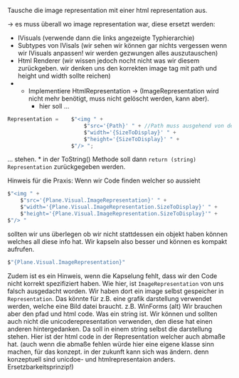 ﻿Tausche die image representation mit einer html representation aus.

-> es muss überall wo image representation war, diese ersetzt werden:
* IVisuals (verwende dann die links angezeigte Typhierarchie)
* Subtypes von IVisals (wir sehen wir können gar nichts vergessen wenn wir IVisuals anpassen! wir werden gezwungen alles auszutauschen)
* Html Renderer (wir wissen jedoch nocht nicht was wir diesem zurückgeben. wir denken uns den korrekten image tag mit path und height und width sollte reichen)
* * Implementiere HtmlRepresentation -> (ImageRepresentation wird nicht mehr benötigt, muss nicht gelöscht werden, kann aber).
	* hier soll ...
    
```csharp 
Representation =    $"<img " +
                        $"src='{Path}' " + //Path muss ausgehend von dem html file sein.
                        $"width='{SizeToDisplay}' " +
                        $"height='{SizeToDisplay}' " +
                    $"/> ";
```

... stehen.
    * in der ToString() Methode soll dann ``return (string) Representation`` zurückgegeben werden.


Hinweis für die Praxis:
Wenn wir Code finden welcher so aussieht
```csharp
$"<img " +
    $"src='{Plane.Visual.ImageRepresentation}' " +
    $"width='{Plane.Visual.ImageRepresentation.SizeToDisplay}' " +
    $"height='{Plane.Visual.ImageRepresentation.SizeToDisplay}'" +
$"/> "
```
sollten wir uns überlegen ob wir nicht stattdessen ein objekt haben können welches all diese info hat.
Wir kapseln also besser und können es kompakt aufrufen.
```csharp
$"{Plane.Visual.ImageRepresentation}"
```

Zudem ist es ein Hinweis, wenn die Kapselung fehlt, dass wir den Code nicht korrekt spezifiziert haben.
Wie hier, ist ``ImageRepresentation`` von uns falsch ausgedacht worden. Wir haben dort ein image selbst gespeicher in ``Representation``.
Das könnte für z.B. eine grafik darstellung verwendet werden, welche eine Bild datei braucht. z.B. WinForms (alt)
Wir brauchen aber den pfad und html code. Was ein string ist. Wir können und sollten auch nicht die unicoderepresentation verwenden,
den diese hat einen anderen hintergedanken. Da soll in einem string selbst die darstellung stehen.
Hier ist der html code in der Representation welcher auch abmaße hat. (auch wenn die abmaße fehlen würde hier eine eigene klasse sinn machen, für das konzept. in der zukunft kann sich was ändern. denn konzeptuell sind unicdoe- und htmlrepresentaion anders. Ersetzbarkeitsprinzip!)
